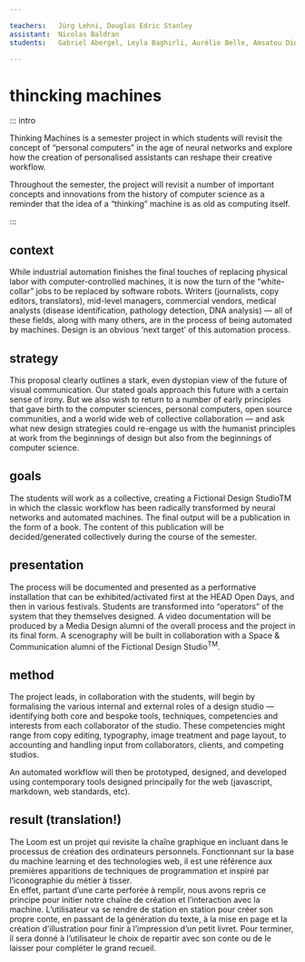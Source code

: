 ```yaml
---

teachers:   Jürg Lehni, Douglas Edric Stanley
assistant:  Nicolas Baldran
students:   Gabriel Abergel, Leyla Baghirli, Aurélie Belle, Amsatou Diop, Laís Kunzendorff, Johan Pardo

---
```



# thincking machines

::: intro

Thinking Machines is a semester project in which students will revisit the concept of “personal computers” in the age of neural networks and explore how the creation of personalised assistants can reshape their creative workflow.

Throughout the semester, the project will revisit a number of important concepts and innovations from the history of computer science as a reminder that the idea of a “thinking” machine is as old as computing itself.

:::


## context

While industrial automation finishes the final touches of replacing physical labor with computer-controlled machines, it is now the turn of the “white-collar” jobs to be replaced by software robots. Writers (journalists, copy editors, translators), mid-level managers, commercial vendors, medical analysts (disease identification, pathology detection, DNA analysis) — all of these fields, along with many others, are in the process of being automated by machines. Design is an obvious ‘next target’ of this automation process.


## strategy

This proposal clearly outlines a stark, even dystopian view of the future of visual communication. Our stated goals approach this future with a certain sense of irony. But we also wish to return to a number of early principles that gave birth to the computer sciences, personal computers, open source communities, and a world wide web of collective collaboration — and ask what new design strategies could re-engage us with the humanist principles at work from the beginnings of design but also from the beginnings of computer science.


## goals

The students will work as a collective, creating a Fictional Design StudioTM in which the classic workflow has been radically transformed by neural networks and automated machines. The final output will be a publication in the form of a book. The content of this publication will be decided/generated collectively during the course of the semester.


## presentation

The process will be documented and presented as a performative installation that can be exhibited/activated first at the HEAD Open Days, and then in various festivals. Students are transformed into “operators” of the system that they themselves designed. A video documentation will be produced by a Media Design alumni of the overall process and the project in its final form. A scenography will be built in collaboration with a Space & Communication alumni of the Fictional Design Studio<sup>TM</sup>.


## method

The project leads, in collaboration with the students, will begin by formalising the various internal and external roles of a design studio — identifying both core and bespoke tools, techniques, competencies and interests from each collaborator of the studio. These competencies might range from copy editing, typography, image treatment and page layout, to accounting and handling input from collaborators, clients, and competing studios.

An automated workflow will then be prototyped, designed, and developed using contemporary tools designed principally for the web (javascript, markdown, web standards, etc).


## result (translation!)

The Loom est un projet qui revisite la chaîne graphique en incluant dans le processus de création des ordinateurs personnels. Fonctionnant sur la base du machine learning et des technologies web, il est une référence aux premières apparitions de techniques de programmation et inspiré par l’iconographie du métier à tisser.  
En effet, partant d’une carte perforée à remplir, nous avons repris ce principe pour initier notre chaîne de création et l’interaction avec la machine. L’utilisateur va se rendre de station en station pour créer son propre conte, en passant de la génération du texte, à la mise en page et la création d’illustration pour finir à l’impression d’un petit livret. Pour terminer, il sera donné à l’utilisateur le choix de repartir avec son conte ou de le laisser pour compléter le grand recueil.

